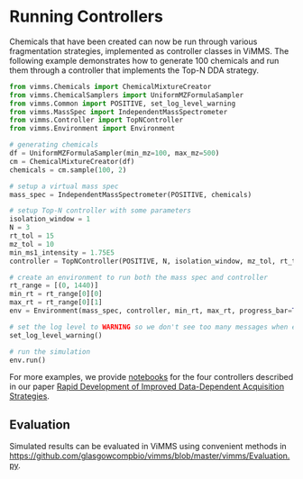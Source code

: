 # Running Controllers

Chemicals that have been created can now be run through various fragmentation strategies, implemented as
controller classes in ViMMS. The following example demonstrates how to generate 100 chemicals and run them through a controller that implements the Top-N DDA strategy.
```python
from vimms.Chemicals import ChemicalMixtureCreator
from vimms.ChemicalSamplers import UniformMZFormulaSampler
from vimms.Common import POSITIVE, set_log_level_warning
from vimms.MassSpec import IndependentMassSpectrometer
from vimms.Controller import TopNController
from vimms.Environment import Environment

# generating chemicals
df = UniformMZFormulaSampler(min_mz=100, max_mz=500)
cm = ChemicalMixtureCreator(df)
chemicals = cm.sample(100, 2)

# setup a virtual mass spec
mass_spec = IndependentMassSpectrometer(POSITIVE, chemicals)

# setup Top-N controller with some parameters
isolation_window = 1
N = 3
rt_tol = 15
mz_tol = 10
min_ms1_intensity = 1.75E5
controller = TopNController(POSITIVE, N, isolation_window, mz_tol, rt_tol, min_ms1_intensity)

# create an environment to run both the mass spec and controller
rt_range = [(0, 1440)]
min_rt = rt_range[0][0]
max_rt = rt_range[0][1]
env = Environment(mass_spec, controller, min_rt, max_rt, progress_bar=True)

# set the log level to WARNING so we don't see too many messages when environment is running
set_log_level_warning()

# run the simulation
env.run()
```
For more examples, we provide [notebooks](https://github.com/glasgowcompbio/vimms/tree/master/demo/02.%20Methods) for 
the four controllers described in our paper
[Rapid Development of Improved Data-Dependent Acquisition Strategies](https://pubs.acs.org/doi/abs/10.1021/acs.analchem.0c03895).

## Evaluation

Simulated results can be evaluated in ViMMS using convenient methods in https://github.com/glasgowcompbio/vimms/blob/master/vimms/Evaluation.py.